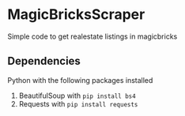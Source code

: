 # MagicBricksScraper
Simple code to get realestate listings in magicbricks

## Dependencies
Python with the following packages installed
1. BeautifulSoup with ```pip install bs4```
2. Requests with ```pip install requests```
